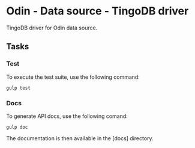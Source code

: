 # Odin - Data source - TingoDB driver

TingoDB driver for Odin data source.

## Tasks

### Test

To execute the test suite, use the following command:

```
gulp test
```

### Docs

To generate API docs, use the following comand:

```
gulp doc
```

The documentation is then available in the [docs] directory.